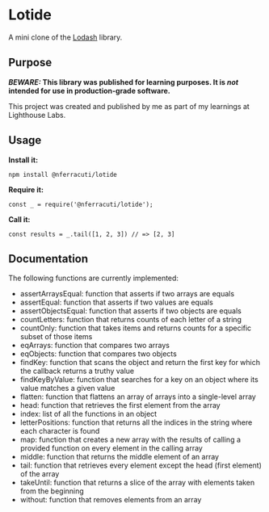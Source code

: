 # Lotide

A mini clone of the [Lodash](https://lodash.com) library.

## Purpose

**_BEWARE:_ This library was published for learning purposes. It is _not_ intended for use in production-grade software.**

This project was created and published by me as part of my learnings at Lighthouse Labs. 

## Usage

**Install it:**

`npm install @nferracuti/lotide`

**Require it:**

`const _ = require('@nferracuti/lotide');`

**Call it:**

`const results = _.tail([1, 2, 3]) // => [2, 3]`

## Documentation

The following functions are currently implemented:

*  assertArraysEqual: function that asserts if two arrays are equals
*  assertEqual: function that asserts if two values are equals
*  assertObjectsEqual: function that asserts if two objects are equals
*  countLetters: function that returns counts of each letter of a string
*  countOnly: function that takes items and returns counts for a specific subset of those items
*  eqArrays: function that compares two arrays
*  eqObjects: function that compares two objects
*  findKey: function that scans the object and return the first key for which the callback returns a truthy value
*  findKeyByValue: function that searches for a key on an object where its value matches a given value
*  flatten: function that flattens an array of arrays into a single-level array
*  head: function that retrieves the first element from the array
*  index: list of all the functions in an object
*  letterPositions: function that returns all the indices in the string where each character is found
*  map: function that creates a new array with the results of calling a provided function on every element in the calling array
*  middle: function that returns the middle element of an array
*  tail: function that retrieves every element except the head (first element) of the array
*  takeUntil: function that returns a slice of the array with elements taken from the beginning
*  without: function that removes elements from an array